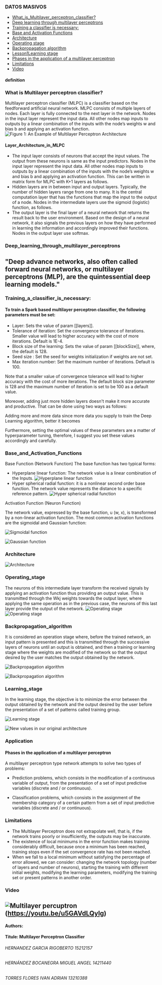 ### DATOS MASIVOS
* [What_is_Multilayer_perceptron_classifier?](#definition) 
* [Deep learning through multilayer perceptrons](#Deep_learning_through_multilayer_perceptrons)
* [Training a classifier is necessary:](#Training_a_classifier_is_necessary)  
* [Base and Activation Functions](#Base_and_Activation_Functions) 
* [Architecture](#Architecture) 
* [Operating stage](#Operating_stage)
* [Backpropagation algorithm](#Backpropagation_algorithm)
* [Lesson1Learning stage](#Learning_stage) 
* [Phases in the application of a multilayer perceptron](Application)
* [Limitations](#Limitations)
* [Video](#Video)

#### definition
### What is Multilayer perceptron classifier?
Multilayer perceptron classifier (MLPC) is a classifier based on the feedforward artificial neural network. MLPC consists of multiple layers of nodes. Each layer is fully connected to the next layer in the network. Nodes in the input layer represent the input data. All other nodes map inputs to outputs by a linear combination of the inputs with the node’s weights w and bias b and applying an activation function.
![Figure 1: An Example of Multilayer Perceptron Architecture ](https://github.com/hegr54/Multilayer-perceptron/tree/Unidad_2/Unidad_2/Imagen/multilayer.png)

#### Layer_Architecture_in_MLPC
* The input layer consists of neurons that accept the input values. The output from these neurons is same as the input predictors. Nodes in the input layer represent the input data. All other nodes map inputs to outputs by a linear combination of the inputs with the node’s weights w and bias b and applying an activation function. This can be written in matrix form for MLPC with K+1 layers as follows.
* Hidden layers are in between input and output layers. Typically, the number of hidden layers range from one to many. It is the central computation layer that has the functions that map the input to the output of a node. Nodes in the intermediate layers use the sigmoid (logistic) function, as follows.
* The output layer is the final layer of a neural network that returns the result back to the user environment. Based on the design of a neural network, it also signals the previous layers on how they have performed in learning the information and accordingly improved their functions. Nodes in the output layer use softmax.
### Deep_learning_through_multilayer_perceptrons
"Deep advance networks, also often called forward neural networks, or multilayer perceptrons (MLP), are the quintessential deep learning models."
-----

### Training_a_classifier_is_necessary:
#### To train a Spark based multilayer perceptron classifier, the following parameters must be set:
* Layer: Sets the value of param [[layers]].
* Tolerance of iteration: Set the convergence tolerance of iterations. Smaller value will lead to higher accuracy with the cost of more iterations. Default is 1E-4.
* Block size of the learning: Sets the value of param [[blockSize]], where, the default is 128.
* Seed size : Set the seed for weights initialization if weights are not set.
* Max iteration number: Set the maximum number of iterations. Default is 100.

Note that a smaller value of convergence tolerance will lead to higher accuracy with the cost of more iterations. The default block size parameter is 128 and the maximum number of iteration is set to be 100 as a default value. 

Moreover, adding just more hidden layers doesn't make it more accurate and productive. That can be done using two ways as follows:  

Adding more and more data since more data you supply to train the Deep Learning algorithm, better it becomes 

Furthermore, setting the optimal values of these parameters are a matter of hyperparameter tuning, therefore, I suggest you set these values accordingly and carefully. 

### Base_and_Activation_Functions
Base Function (Network Function)
The base function has two typical forms:
* Hyperplane linear function: The network value is a linear combination of the Inputs.
![Hyperplane linear function ](https://github.com/hegr54/Multilayer-perceptron/tree/Unidad_2/Unidad_2/Imagen/funcion.png)
* Hyper spherical radial function: it is a nonlinear second order base function. The network value represents the distance to a specific reference pattern.
![Hyper spherical radial function](https://github.com/hegr54/Multilayer-perceptron/tree/Unidad_2/Unidad_2/Imagen/funcion2.png)

Activation Function (Neuron Function)

The network value, expressed by the base function, u (w, x), is transformed by a non-linear activation function. The most common activation functions are the sigmoidal and Gaussian function:

![Sigmoidal function](https://github.com/hegr54/Multilayer-perceptron/tree/Unidad_2/Unidad_2/Imagen/funcion3.png)

![Gaussian function](https://github.com/hegr54/Multilayer-perceptron/tree/Unidad_2/Unidad_2/Imagen/funcion4.png)
### Architecture
![Architecture](https://github.com/hegr54/Multilayer-perceptron/tree/Unidad_2/Unidad_2/Imagen/Architecture.png)

### Operating_stage

The neurons of this intermediate layer transform the received signals by applying an activation function thus providing an output value. This is transmitted through the Wkj weights towards the output layer, where applying the same operation as in the previous case, the neurons of this last layer provide the output of the network.
![Operating stage](https://github.com/hegr54/Multilayer-perceptron/tree/Unidad_2/Unidad_2/Imagen/Architecture1.png)
![Operating stage](https://github.com/hegr54/Multilayer-perceptron/tree/Unidad_2/Unidad_2/Imagen/Architecture2.png)

### Backpropagation_algorithm

It is considered an operation stage where, before the trained network, an input pattern is presented and this is transmitted through the successive layers of neurons until an output is obtained, and then a training or learning stage where the weights are modified of the network so that the output desired by the user matches the output obtained by the network.

![Backpropagation algorithm](https://github.com/hegr54/Multilayer-perceptron/tree/Unidad_2/Unidad_2/Imagen/Architecture3.png)

![Backpropagation algorithm](https://github.com/hegr54/Multilayer-perceptron/tree/Unidad_2/Unidad_2/Imagen/Architecture4.png)

### Learning_stage

In the learning stage, the objective is to minimize the error between the output obtained by the network and the output desired by the user before the presentation of a set of patterns called training group.

![Learning stage](https://github.com/hegr54/Multilayer-perceptron/tree/Unidad_2/Unidad_2/Imagen/Architecture5.png)

![New values ​​in our original architecture](https://github.com/hegr54/Multilayer-perceptron/tree/Unidad_2/Unidad_2/Imagen/Architecture6.png)

### Application
#### Phases in the application of a multilayer perceptron

A multilayer perceptron type network attempts to solve two types of problems:

- Prediction problems, which consists in the modification of a continuous variable of
output, from the presentation of a set of input predictive variables
(discrete and / or continuous).

- Classification problems, which consists in the assignment of the membership category
of a certain pattern from a set of input predictive variables (discrete and / or continuous).


### Limitations

* The Multilayer Perceptron does not extrapolate well, that is, if the network trains poorly or insufficiently, the outputs may be inaccurate.
* The existence of local minimums in the error function makes training considerably difficult, because once a minimum has been reached, training stops even if the set convergence rate has not been reached.
* When we fall to a local minimum without satisfying the percentage of error allowed, we can consider: changing the network topology (number of layers and number of neurons), starting the training with different initial weights, modifying the learning parameters, modifying the training set or present patterns in another order.

### Video
![Multilayer percuptron](https://github.com/hegr54/Multilayer-perceptron/tree/Unidad_2/Unidad_2/Imagen/video.png)(https://youtu.be/u5GAVdLQyIg)
-----
 
#### Authors: 
#### Titule: Multilayer Perceptron Classifier
###### HERNANDEZ GARCIA RIGOBERTO           15212157
###### HERNÁNDEZ BOCANEGRA MIGUEL ANGEL     14211440
###### TORRES FLORES IVAN ADRIAN		    13210388
